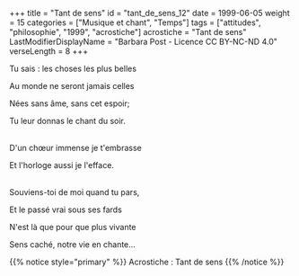 +++
title = "Tant de sens"
id = "tant_de_sens_12"
date = 1999-06-05
weight = 15
categories = ["Musique et chant", "Temps"]
tags = ["attitudes", "philosophie", "1999", "acrostiche"]
acrostiche = "Tant de sens"
LastModifierDisplayName = "Barbara Post - Licence CC BY-NC-ND 4.0"
verseLength = 8
+++

Tu sais : les choses les plus belles

Au monde ne seront jamais celles

Nées sans âme, sans cet espoir;

Tu leur donnas le chant du soir.

 \
D'un chœur immense je t'embrasse

Et l'horloge aussi je l'efface.

 \
Souviens-toi de moi quand tu pars,

Et le passé vrai sous ses fards

N'est là que pour que plus vivante

Sens caché, notre vie en chante...

{{% notice style="primary" %}}
Acrostiche : Tant de sens
{{% /notice %}}
